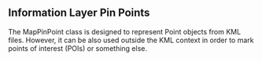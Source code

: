 ## Information Layer Pin Points
The MapPinPoint class is designed to represent Point objects from KML files. However, it can be also used outside the KML context in order to mark points of interest (POIs) or something else.

[//]: <keywords:MapPinPoint, MapLayer, Location, HotSpot, KML>
